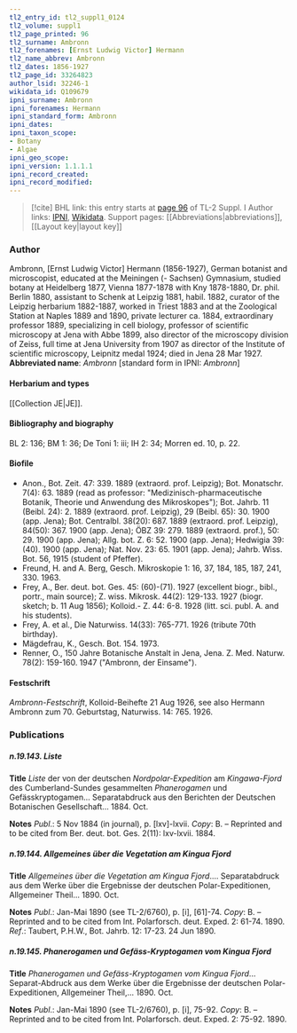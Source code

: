 ```yaml
---
tl2_entry_id: tl2_suppl1_0124
tl2_volume: suppl1
tl2_page_printed: 96
tl2_surname: Ambronn
tl2_forenames: [Ernst Ludwig Victor] Hermann
tl2_name_abbrev: Ambronn
tl2_dates: 1856-1927
tl2_page_id: 33264823
author_lsid: 32246-1
wikidata_id: Q109679
ipni_surname: Ambronn
ipni_forenames: Hermann
ipni_standard_form: Ambronn
ipni_dates: 
ipni_taxon_scope: 
- Botany
- Algae
ipni_geo_scope: 
ipni_version: 1.1.1.1
ipni_record_created: 
ipni_record_modified:
---
```


> [!cite] BHL link: this entry starts at [page 96](https://www.biodiversitylibrary.org/page/33264823) of TL-2 Suppl. I
> Author links: [IPNI](https://www.ipni.org/a/32246-1), [Wikidata](https://www.wikidata.org/wiki/Q109679). Support pages: [[Abbreviations|abbreviations]], [[Layout key|layout key]]

### Author

Ambronn, \[Ernst Ludwig Victor\] Hermann (1856-1927), German botanist and microscopist, educated at the Meiningen (- Sachsen) Gymnasium, studied botany at Heidelberg 1877, Vienna 1877-1878 with Kny 1878-1880, Dr. phil. Berlin 1880, assistant to Schenk at Leipzig 1881, habil. 1882, curator of the Leipzig herbarium 1882-1887, worked in Triest 1883 and at the Zoological Station at Naples 1889 and 1890, private lecturer ca. 1884, extraordinary professor 1889, specializing in cell biology, professor of scientific microscopy at Jena with Abbe 1899, also director of the microscopy division of Zeiss, full time at Jena University from 1907 as director of the Institute of scientific microscopy, Leipnitz medal 1924; died in Jena 28 Mar 1927. 
**Abbreviated name**: *Ambronn* \[standard form in IPNI: *Ambronn*\]

#### Herbarium and types

[[Collection JE|JE]].

#### Bibliography and biography

BL 2: 136; BM 1: 36; De Toni 1: iii; IH 2: 34; Morren ed. 10, p. 22.

#### Biofile

- Anon., Bot. Zeit. 47: 339. 1889 (extraord. prof. Leipzig); Bot. Monatschr. 7(4): 63. 1889 (read as professor: "Medizinisch-pharmaceutische Botanik, Theorie und Anwendung des Mikroskopes"); Bot. Jahrb. 11 (Beibl. 24): 2. 1889 (extraord. prof. Leipzig), 29 (Beibl. 65): 30. 1900 (app. Jena); Bot. Centralbl. 38(20): 687. 1889 (extraord. prof. Leipzig), 84(50): 367. 1900 (app. Jena); ÖBZ 39: 279. 1889 (extraord. prof.), 50: 29. 1900 (app. Jena); Allg. bot. Z. 6: 52. 1900 (app. Jena); Hedwigia 39: (40). 1900 (app. Jena); Nat. Nov. 23: 65. 1901 (app. Jena); Jahrb. Wiss. Bot. 56, 1915 (student of Pfeffer).
- Freund, H. and A. Berg, Gesch. Mikroskopie 1: 16, 37, 184, 185, 187, 241, 330. 1963.
- Frey, A., Ber. deut. bot. Ges. 45: (60)-(71). 1927 (excellent biogr., bibl., portr., main source); Z. wiss. Mikrosk. 44(2): 129-133. 1927 (biogr. sketch; b. 11 Aug 1856); Kolloid.- Z. 44: 6-8. 1928 (litt. sci. publ. A. and his students).
- Frey, A. et al., Die Naturwiss. 14(33): 765-771. 1926 (tribute 70th birthday).
- Mägdefrau, K., Gesch. Bot. 154. 1973.
- Renner, O., 150 Jahre Botanische Anstalt in Jena, Jena. Z. Med. Naturw. 78(2): 159-160. 1947 ("Ambronn, der Einsame").

#### Festschrift

*Ambronn-Festschrift*, Kolloid-Beihefte 21 Aug 1926, see also Hermann Ambronn zum 70. Geburtstag, Naturwiss. 14: 765. 1926.

### Publications

##### n.19.143. Liste

**Title**
*Liste* der von der deutschen *Nordpolar-Expedition* am *Kingawa-Fjord* des Cumberland-Sundes gesammelten *Phanerogamen* und Gefässkryptogamen... Separatabdruck aus den Berichten der Deutschen Botanischen Gesellschaft... 1884. Oct.

**Notes**
*Publ*.: 5 Nov 1884 (in journal), p. \[lxv\]-lxvii. *Copy*: B. – Reprinted and to be cited from Ber. deut. bot. Ges. 2(11): lxv-lxvii. 1884.

##### n.19.144. Allgemeines über die Vegetation am Kingua Fjord

**Title**
*Allgemeines über die Vegetation am Kingua Fjord*.... Separatabdruck aus dem Werke über die Ergebnisse der deutschen Polar-Expeditionen, Allgemeiner Theil... 1890. Oct.

**Notes**
*Publ*.: Jan-Mai 1890 (see TL-2/6760), p. \[i\], \[61\]-74. *Copy*: B. – Reprinted and to be cited from Int. Polarforsch. deut. Exped. 2: 61-74. 1890.
*Ref*.: Taubert, P.H.W., Bot. Jahrb. 12: 17-23. 24 Jun 1890.

##### n.19.145. Phanerogamen und Gefäss-Kryptogamen vom Kingua Fjord

**Title**
*Phanerogamen und Gefäss-Kryptogamen vom Kingua Fjord*... Separat-Abdruck aus dem Werke über die Ergebnisse der deutschen Polar-Expeditionen, Allgemeiner Theil,... 1890. Oct.

**Notes**
*Publ*.: Jan-Mai 1890 (see TL-2/6760), p. \[i\], 75-92. *Copy*: B. – Reprinted and to be cited from Int. Polarforsch. deut. Exped. 2: 75-92. 1890.

